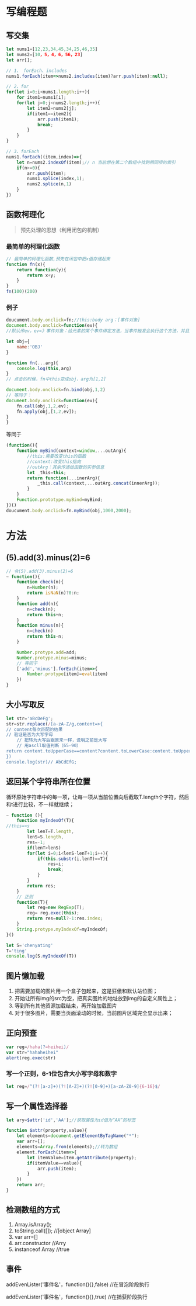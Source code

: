 # 写编程题

## 写交集
```js
let nums1=[12,23,34,45,34,25,46,35]
let nums2=[10，5，4，6，56，23]
let arr[];

// 1、 forEach、includes
nums1.forEach(item=>nums2.includes(item)?arr.push(item):null);

// 2、for
for(let i=0;i<nums1.length;i++){
    for item1=nums1[i];
    for(let j=0;j<nums2.length;j++){
        let item2=nums2[j];
        if(item1==item2){
            arr.push(item1);
            break;
        }
    }
}

// 3、forEach
nums1.forEach((item,index)=>{
    let n=nums2.indexOf(item);// n 当前想在第二个数组中找到相同项的索引
    if(n>=0){
        arr.push(item);
        nums1.splice(index,1);
        nums2.splice(n,1)
    }
})
```

## 函数柯理化
> 预先处理的思想（利用闭包的机制）

### 最简单的柯理化函数
```js
// 最简单的柯理化函数,预先在闭包中把x值存储起来
function fn(x){
    return function(y){
        return x+y;
    }
}
fn(100)(200)
```

### 例子
```js
doucument.body.onclick=fn;//this:body arg：[事件对象]
document.body.onclick=function(ev){
//默认传ev，ev=》事件对象：给元素的某个事件绑定方法，当事件触发会执行这个方法，并且会把当前事件的相关信息传递给这个函数的事件对象
```


```js
let obj={
    name:'OBJ'
}

function fn(...arg){
    console.log(this,arg)
}
// 点击的时候，fn中this变成obj，arg为[1,2]

document.body.onclick=fn.bind(obj,1,2)
// 等同于：
document.body.onclick=function(ev){
    fn.call(obj,1,2,ev);
    fn.apply(obj,[1,2,ev]);
}
}
```
等同于
```js
(function(){
    function myBind(context=window,...outArg){
        //this:需要改变this的函数
        //context:改变this指向
        //outArg：其余传递给函数的实参信息
        let _this=this;
        return function(...inerArg){
            _this.call(context,...outArg.concat(innerArg));
        }   
    }
    Function.prototype.myBind=myBind;
})()
doucument.body.onclick=fn.myBind(obj,1000,2000);

```

# 方法

## (5).add(3).minus(2)=6

```js
// 令(5).add(3).minus(2)=6
~ function(){
    function check(n){
        n=Number(n);
        return isNaN(n)?0:n;
    }
    function add(n){
        n=check(n);
        return this+n;
    }
    function minus(n){
        n=check(n)
        return this-n;
    }

    Number.protype.add=add;
    Number.protype.minus=minus;
    // 等同于
    ['add','minus'].forEach(item=>{
        Number.protype[item]=eval(item)
    })
}
```

## 大小写取反

```js
let str='aBcDeFg';
str=str.replace(/[a-zA-Z/g,content=>{
// content每次匹配的结果
// 验证是否为大写字母
    // 把转为大写后跟原来一样，说明之前是大写
    // 用ascll取值判断（65-90）
return content.toUpperCase==content?content.toLowerCase:content.toUpperCase();
})
console.log(str)// AbCdEfG;
```

## 返回某个字符串所在位置
循环原始字符串中的每一项，让每一项从当前位置向后截取T.length个字符，然后和t进行比较，不一样就继续；
```js
~ function (){
    function myIndexOf(T){
//this=>s
        let lenT=T.length,
        lenS=S.length,
        res=-1;
        if(lenT>lenS)
        for(let i=0;i<lenS-lenT+1;i++){
            if(this.substr(i,lenT)==T){
                res=i;
                break;
            }
        }
        return res;
    }
    // 正则
    function(T){
        let reg=new RegExp(T);
        reg= reg.exec(this);
        return res=null?-1:res.index;
    }
    String.protype.myIndexOf=myIndexOf;
}()

let S='chenyating'
T='ting'
console.log(S.myIndexOf(T))
```

## 图片懒加载
1. 把需要加载的图片用一个盒子包起来，这是狂傲和默认站位图；
2. 开始让所有img的src为空，把真实图片的地址放到img的自定义属性上；
3. 等到所有其他资源加载结束，再开始加载图片
4. 对于很多图片，需要当页面滚动的时候，当前图片区域完全显示出来；

## 正向预查
```js
var reg=/haha(?=heihei)/
var str="hahaheihei"
alert(reg.exec(str)
```

### 写一个正则，6-1位包含大小写字母和数字
```js
let reg=/^(?![a-z]+)(?![A-Z]+)(?![0-9]+)[a-zA-Z0-9]{6-16}$/
```

## 写一个属性选择器
```js
let ary=$attr('id','AA');//获取属性为id值为“AA”的标签

function $attr(property,value){
    let elements=document.getElementByTagName("*");
    var arr=[];
    elements=Array.from(elements);//转为数组
    element.forEach(item=>{
        let itemValue=item.getAttribute(property);
        if(itemValue==value){
            arr.push(item);
        }
    })
    return arr;
}

```

## 检测数组的方式
1. Array.isArray();
2. toString.call([]); //[object Array]
3. var arr=[]
4. arr.constructor //Arry
5. instanceof  Array //true

## 事件
addEvenLister('事件名'，function(){},false) //在冒泡阶段执行

addEvenLister('事件名'，function(){},true) //在捕获阶段执行


